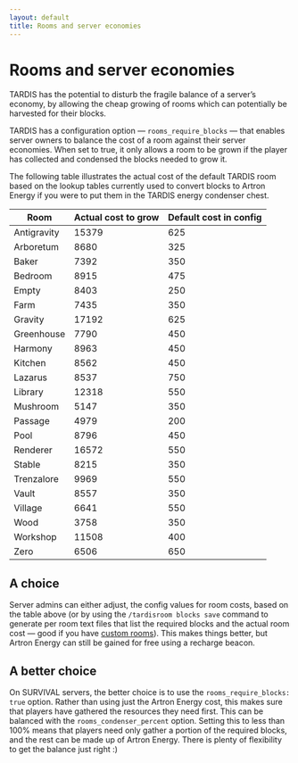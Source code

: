```yaml
---
layout: default
title: Rooms and server economies
---
```


# Rooms and server economies

TARDIS has the potential to disturb the fragile balance of a server’s economy, by allowing the cheap growing of rooms
which can potentially be harvested for their blocks.

TARDIS has a configuration option — `rooms_require_blocks` — that enables server owners to balance the cost of a room
against their server economies. When set to true, it only allows a room to be grown if the player has collected and
condensed the blocks needed to grow it.

The following table illustrates the actual cost of the default TARDIS room based on the lookup tables currently used to
convert blocks to Artron Energy if you were to put them in the TARDIS energy condenser chest.

| Room        | Actual cost to grow | Default cost in config |
|-------------|---------------------|------------------------|
| Antigravity | 15379               | 625                    |
| Arboretum   | 8680                | 325                    |
| Baker       | 7392                | 350                    |
| Bedroom     | 8915                | 475                    |
| Empty       | 8403                | 250                    |
| Farm        | 7435                | 350                    |
| Gravity     | 17192               | 625                    |
| Greenhouse  | 7790                | 450                    |
| Harmony     | 8963                | 450                    |
| Kitchen     | 8562                | 450                    |
| Lazarus     | 8537                | 750                    |
| Library     | 12318               | 550                    |
| Mushroom    | 5147                | 350                    |
| Passage     | 4979                | 200                    |
| Pool        | 8796                | 450                    |
| Renderer    | 16572               | 550                    |
| Stable      | 8215                | 350                    |
| Trenzalore  | 9969                | 550                    |
| Vault       | 8557                | 350                    |
| Village     | 6641                | 550                    |
| Wood        | 3758                | 350                    |
| Workshop    | 11508               | 400                    |
| Zero        | 6506                | 650                    |

## A choice

Server admins can either adjust, the config values for room costs, based on the table above (or by using the
`/tardisroom blocks save` command to generate per room text files that list the required blocks and the actual room cost
— good if you have [custom rooms](/rooms/custom)). This makes things better, but Artron Energy can still be gained
for free using a recharge beacon.

## A better choice

On SURVIVAL servers, the better choice is to use the `rooms_require_blocks: true` option. Rather than using just the
Artron Energy cost, this makes sure that players have gathered the resources they need first. This can be balanced with
the `rooms_condenser_percent` option. Setting this to less than 100% means that players need only gather a portion of
the required blocks, and the rest can be made up of Artron Energy. There is plenty of flexibility to get the balance
just right :)

